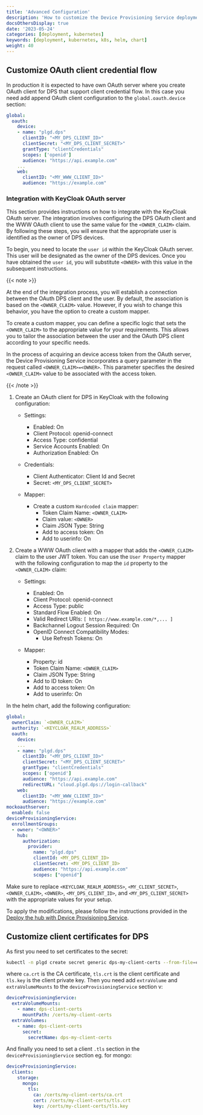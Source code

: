 ```yaml
---
title: 'Advanced Configuration'
description: 'How to customize the Device Provisioning Service deployment'
docsOthersDisplay: true
date: '2023-05-24'
categories: [deployment, kubernetes]
keywords: [deployment, kubernetes, k8s, helm, chart]
weight: 40
---
```


## Customize OAuth client credential flow

In production it is expected to have own OAuth server where you create OAuth client for DPS that support client credential flow. In this case you need add append OAuth client configuration to the `global.oauth.device` section:

```yaml
global:
  oauth:
    device:
    - name: "plgd.dps"
      clientID: "<MY_DPS_CLIENT_ID>"
      clientSecret: "<MY_DPS_CLIENT_SECRET>"
      grantType: "clientCredentials"
      scopes: ['openid']
      audience: "https://api.example.com"
    ...
    web:
      clientID: "<MY_WWW_CLIENT_ID>"
      audience: "https://example.com"
```

### Integration with KeyCloak OAuth server

This section provides instructions on how to integrate with the KeyCloak OAuth server. The integration involves configuring the DPS OAuth client and the WWW OAuth client to use the same value for the `<OWNER_CLAIM>` claim. By following these steps, you will ensure that the appropriate user is identified as the owner of DPS devices.

To begin, you need to locate the `user id` within the KeyCloak OAuth server. This user will be designated as the owner of the DPS devices. Once you have obtained the `user id`, you will substitute `<OWNER>` with this value in the subsequent instructions.

{{< note >}}

At the end of the integration process, you will establish a connection between the OAuth DPS client and the user. By default, the association is based on the `<OWNER_CLAIM>` value. However, if you wish to change this behavior, you have the option to create a custom mapper.

To create a custom mapper, you can define a specific logic that sets the `<OWNER_CLAIM>` to the appropriate value for your requirements. This allows you to tailor the association between the user and the OAuth DPS client according to your specific needs.

In the process of acquiring an device access token from the OAuth server, the Device Provisioning Service incorporates a query parameter in the request called `<OWNER_CLAIM>=<OWNER>`. This parameter specifies the desired `<OWNER_CLAIM>` value to be associated with the access token.

{{< /note >}}

1. Create an OAuth client for DPS in KeyCloak with the following configuration:

   - Settings:
     - Enabled: On
     - Client Protocol: openid-connect
     - Access Type: confidential
     - Service Accounts Enabled: On
     - Authorization Enabled: On

   - Credentials:
     - Client Authenticator: Client Id and Secret
     - Secret: `<MY_DPS_CLIENT_SECRET>`

   - Mapper:
     - Create a custom `Hardcoded claim` mapper:
       - Token Claim Name: `<OWNER_CLAIM>`
       - Claim value: `<OWNER>`
       - Claim JSON Type: String
       - Add to access token: On
       - Add to userinfo: On

2. Create a WWW OAuth client with a mapper that adds the `<OWNER_CLAIM>` claim to the user JWT token. You can use the `User Property` mapper with the following configuration to map the `id` property to the `<OWNER_CLAIM>` claim:

   - Settings:
     - Enabled: On
     - Client Protocol: openid-connect
     - Access Type: public
     - Standard Flow Enabled: On
     - Valid Redirect URIs: `[ https://www.example.com/*,... ]`
     - Backchannel Logout Session Required: On
     - OpenID Connect Compatibility Modes:
       - Use Refresh Tokens: On

   - Mapper:
     - Property: id
     - Token Claim Name: `<OWNER_CLAIM>`
     - Claim JSON Type: String
     - Add to ID token: On
     - Add to access token: On
     - Add to userinfo: On

In the helm chart, add the following configuration:

```yaml
global:
  ownerClaim: `<OWNER_CLAIM>`
  authority: `<KEYCLOAK_REALM_ADDRESS>`
  oauth:
    device:
    ...
    - name: "plgd.dps"
      clientID: "<MY_DPS_CLIENT_ID>"
      clientSecret: "<MY_DPS_CLIENT_SECRET>"
      grantType: "clientCredentials"
      scopes: ['openid']
      audience: "https://api.example.com"
      redirectURL: "cloud.plgd.dps://login-callback"
    web:
      clientID: "<MY_WWW_CLIENT_ID>"
      audience: "https://example.com"
mockoauthserver:
  enabled: false
deviceProvisioningService:
  enrollmentGroups:
  - owner: "<OWNER>"
    hub:
      authorization:
        provider:
          name: "plgd.dps"
          clientId: <MY_DPS_CLIENT_ID>
          clientSecret: <MY_DPS_CLIENT_ID>
          audience: "https://api.example.com"
          scopes: ["openid"]
```

Make sure to replace `<KEYCLOAK_REALM_ADDRESS>`, `<MY_CLIENT_SECRET>`, `<OWNER_CLAIM>`, `<OWNER>`, `<MY_DPS_CLIENT_ID>`, and `<MY_DPS_CLIENT_SECRET>` with the appropriate values for your setup.

To apply the modifications, please follow the instructions provided in the [Deploy the hub with Device Provisioning Service](/docs/deployment/device-provisioning-service/deployment.md#deploy-the-hub-with-device-provisioning-service).

## Customize client certificates for DPS

As first you need to set certificates to the secret:

```sh
kubectl -n plgd create secret generic dps-my-client-certs --from-file=ca.crt --from-file=tls.crt --from-file=tls.key
```

where `ca.crt` is the CA certificate, `tls.crt` is the client certificate and `tls.key` is the client private key. Then you need add `extraVolume` and `extraVolumeMounts` to the `deviceProvisioningService` section v:

```yaml
deviceProvisioningService:
  extraVolumeMounts:
    - name: dps-client-certs
      mountPath: /certs/my-client-certs
  extraVolumes:
    - name: dps-client-certs
      secret:
        secretName: dps-my-client-certs
```

And finally you need to set a client `.tls` section in the `deviceProvisioningService` section eg. for mongo:

```yaml
deviceProvisioningService:
  clients:
    storage:
      mongo:
        tls:
          ca: /certs/my-client-certs/ca.crt
          cert: /certs/my-client-certs/tls.crt
          key: /certs/my-client-certs/tls.key
```
